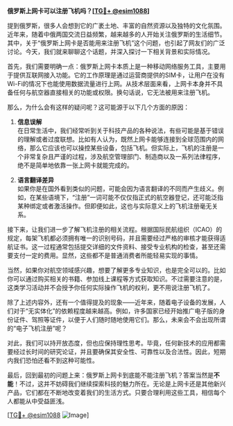**俄罗斯上网卡可以注册飞机吗？[[TG💪+ @esim1088](https://t.me/s/esim1088)]**

提到俄罗斯，很多人会想到它的广袤土地、丰富的自然资源以及独特的文化氛围。近年来，随着中俄两国交流日益频繁，越来越多的人开始关注俄罗斯的生活细节。其中，关于“俄罗斯上网卡是否能用来注册飞机”这个问题，也引起了网友们的广泛讨论。今天，我们就来聊聊这个话题，并深入探讨一下相关背景和实际情况。

首先，我们需要明确一点：俄罗斯上网卡本质上是一种移动网络服务工具，主要用于提供互联网接入功能。它的工作原理是通过运营商提供的SIM卡，让用户在没有Wi-Fi的情况下也能使用数据流量进行上网。从技术层面来看，上网卡本身并不具备任何与航空器直接相关的功能或权限。换句话说，它无法被用来注册飞机。

那么，为什么会有这样的疑问呢？这可能源于以下几个方面的原因：

1. **信息误解**  
   在日常生活中，我们经常听到关于科技产品的各种说法，有些可能是基于错误的理解或者过度联想。比如有人认为，既然上网卡能够连接到全球范围内的网络，那么它应该也可以操控某些设备，包括飞机。但实际上，飞机的注册是一个非常复杂且严谨的过程，涉及航空管理部门、制造商以及一系列法律程序，绝不是简单地依靠一张上网卡就能完成的。

2. **语言翻译差异**  
   如果你是在国外看到类似的问题，可能会因为语言翻译的不同而产生歧义。例如，在某些语境下，“注册”一词可能不仅仅指正式的航空器登记，还可能泛指某种绑定或者激活操作。但即便如此，这也与实际意义上的飞机注册毫无关系。

接下来，让我们进一步了解飞机注册的相关流程。根据国际民航组织（ICAO）的规定，每架飞机都必须拥有唯一的识别号码，并且需要经过严格的审核才能获得适航证书。这一过程通常包括提交详细的文件资料、接受专业机构的检查，甚至还需要支付一定的费用。显然，这些都不是普通消费者所能轻易实现的事情。

当然，如果你对航空领域感兴趣，想要了解更多专业知识，也是完全可以的。比如你可以通过购买相关的书籍、参加线上课程等方式获取知识。不过需要注意的是，这类学习活动并不会授予你任何实际操作飞机的权利，更不用说注册飞机了。

除了上述内容外，还有一个值得提及的现象——近年来，随着电子设备的发展，人们对于“无实体化”的依赖程度越来越高。例如，许多国家已经开始推广电子版的身份证件、驾照等证件，以便于人们随时随地使用它们。那么，未来会不会出现所谓的“电子飞机注册”呢？

对此，我们可以持开放态度，但也应保持理性思考。毕竟，任何新技术的应用都需要经过长时间的研究论证，并且要确保其安全性、可靠性以及合法性。因此，短期内我们恐怕还看不到这种可能性。

最后，回到最初的问题上来：俄罗斯上网卡到底能不能注册飞机？答案当然是**不能**！不过，这并不妨碍我们继续探索科技的魅力所在。无论是上网卡还是其他新兴产品，它们都在不断地改变着我们的生活方式。只要合理利用这些工具，相信每个人都能从中受益匪浅。

[[TG💪+ @esim1088](https://t.me/s/esim1088) ![Image](https://i.postimg.cc/4NQfJmqS/Snipaste-2025-05-13-00-14-12.png)]